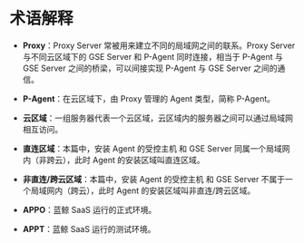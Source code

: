 # 术语解释

- **Proxy**：Proxy Server 常被用来建立不同的局域网之间的联系。Proxy Server 与不同云区域下的 GSE Server 和 P-Agent 同时连接，相当于 P-Agent 与 GSE Server 之间的桥梁，可以间接实现 P-Agent 与 GSE Server 之间的通信。

- **P-Agent**：在云区域下，由 Proxy 管理的 Agent 类型，简称 P-Agent。

- **云区域**：一组服务器代表一个云区域，云区域内的服务器之间可以通过局域网相互访问。

- **直连区域**：本篇中，安装 Agent 的受控主机 和 GSE Server 同属一个局域网内（非跨云），此时 Agent 的安装区域叫直连区域。

- **非直连/跨云区域**：本篇中，安装 Agent 的受控主机 和 GSE Server 不属于一个局域网内（跨云），此时 Agent 的安装区域叫非直连/跨云区域。

- **APPO**：蓝鲸 SaaS 运行的正式环境。

- **APPT**：蓝鲸 SaaS 运行的测试环境。
